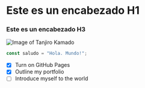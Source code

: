 # Este es un encabezado H1
### Este es un encabezado H3

![Image of Tanjiro Kamado](https://la-forge-medievale.com/1450-medium_default/katana-de-tanjiro-kamado-souffle-du-soleil.jpg)


``` javascript
const saludo = "Hola. Mundo!";
```

- [x] Turn on GitHub Pages
- [x] Outline my portfolio
- [ ] Introduce myself to the world
